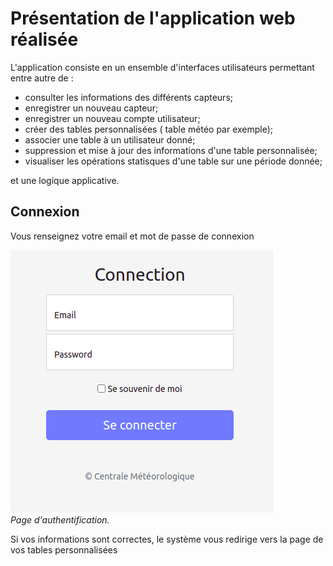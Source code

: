 # Présentation de l'application web réalisée

L'application consiste en un ensemble d'interfaces utilisateurs permettant entre autre de :

- consulter les informations des différents capteurs;
- enregistrer un nouveau capteur;
- enregistrer un nouveau compte utilisateur;
- créer des tables personnalisées ( table météo par exemple);
- associer une table à un utilisateur donné;
- suppression et mise à jour des informations d'une table personnalisée;
- visualiser les opérations statisques d'une table sur une période donnée;

et une logique applicative.


## Connexion


Vous renseignez votre email et mot de passe de connexion

![Authentification](/img/table/connexion.png) </br>
*Page d'authentification.*

Si vos informations sont correctes, le système vous redirige vers la page de vos tables personnalisées
